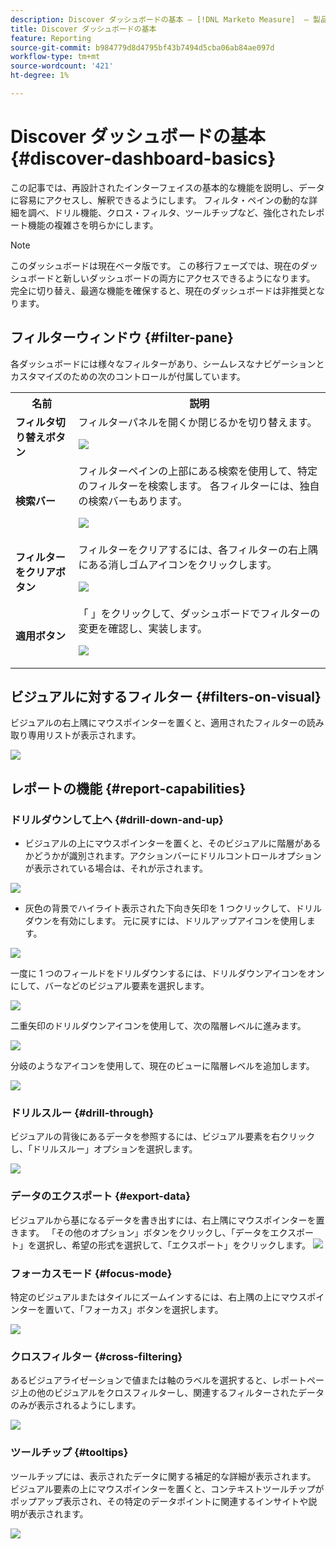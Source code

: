 ```yaml
---
description: Discover ダッシュボードの基本 — [!DNL Marketo Measure]  — 製品
title: Discover ダッシュボードの基本
feature: Reporting
source-git-commit: b984779d8d4795bf43b7494d5cba06ab84ae097d
workflow-type: tm+mt
source-wordcount: '421'
ht-degree: 1%

---
```


# Discover ダッシュボードの基本 {#discover-dashboard-basics}

この記事では、再設計されたインターフェイスの基本的な機能を説明し、データに容易にアクセスし、解釈できるようにします。 フィルタ・ペインの動的な詳細を調べ、ドリル機能、クロス・フィルタ、ツールチップなど、強化されたレポート機能の複雑さを明らかにします。

>[!NOTE]
>
>このダッシュボードは現在ベータ版です。 この移行フェーズでは、現在のダッシュボードと新しいダッシュボードの両方にアクセスできるようになります。 完全に切り替え、最適な機能を確保すると、現在のダッシュボードは非推奨となります。

## フィルターウィンドウ {#filter-pane}

各ダッシュボードには様々なフィルターがあり、シームレスなナビゲーションとカスタマイズのための次のコントロールが付属しています。

<table style="table-layout:auto"> 
 <tbody> 
  <tr> 
   <th>名前</th> 
   <th>説明</th>
  </tr> 
  <tr> 
   <td><b>フィルタ切り替えボタン</b></td>
   <td>フィルターパネルを開くか閉じるかを切り替えます。
   <p><img src="assets/discover-dashboard-basics-1.png"></td>
  </tr>
  <tr> 
   <td><b>検索バー</b></td>
   <td>フィルターペインの上部にある検索を使用して、特定のフィルターを検索します。 各フィルターには、独自の検索バーもあります。
   <p><img src="assets/discover-dashboard-basics-2.png"></td>
  </tr>
   <tr> 
   <td><b>フィルターをクリアボタン</b></td>
   <td>フィルターをクリアするには、各フィルターの右上隅にある消しゴムアイコンをクリックします。
   <p><img src="assets/discover-dashboard-basics-3.png"></td>
  </tr>
  <tr> 
   <td><b>適用ボタン</b></td>
   <td>「 」をクリックして、ダッシュボードでフィルターの変更を確認し、実装します。
   <p><img src="assets/discover-dashboard-basics-3a.png"></td>
  </tr>
 </tbody> 
</table>

## ビジュアルに対するフィルター {#filters-on-visual}

ビジュアルの右上隅にマウスポインターを置くと、適用されたフィルターの読み取り専用リストが表示されます。

![](assets/discover-dashboard-basics-3b.png)

## レポートの機能 {#report-capabilities}

### ドリルダウンして上へ {#drill-down-and-up}

* ビジュアルの上にマウスポインターを置くと、そのビジュアルに階層があるかどうかが識別されます。アクションバーにドリルコントロールオプションが表示されている場合は、それが示されます。

![](assets/discover-dashboard-basics-4.png)

* 灰色の背景でハイライト表示された下向き矢印を 1 つクリックして、ドリルダウンを有効にします。 元に戻すには、ドリルアップアイコンを使用します。

![](assets/discover-dashboard-basics-5.png)

一度に 1 つのフィールドをドリルダウンするには、ドリルダウンアイコンをオンにして、バーなどのビジュアル要素を選択します。

![](assets/discover-dashboard-basics-6.gif)

二重矢印のドリルダウンアイコンを使用して、次の階層レベルに進みます。

![](assets/discover-dashboard-basics-7.gif)

分岐のようなアイコンを使用して、現在のビューに階層レベルを追加します。

![](assets/discover-dashboard-basics-8.gif)

### ドリルスルー {#drill-through}

ビジュアルの背後にあるデータを参照するには、ビジュアル要素を右クリックし、「ドリルスルー」オプションを選択します。

![](assets/discover-dashboard-basics-9.gif)

### データのエクスポート {#export-data}

ビジュアルから基になるデータを書き出すには、右上隅にマウスポインターを置きます。 「その他のオプション」ボタンをクリックし、「データをエクスポート」を選択し、希望の形式を選択して、「エクスポート」をクリックします。
![](assets/discover-dashboard-basics-10.gif)

### フォーカスモード {#focus-mode}

特定のビジュアルまたはタイルにズームインするには、右上隅の上にマウスポインターを置いて、「フォーカス」ボタンを選択します。

![](assets/discover-dashboard-basics-11.gif)

### クロスフィルター {#cross-filtering}

あるビジュアライゼーションで値または軸のラベルを選択すると、レポートページ上の他のビジュアルをクロスフィルターし、関連するフィルターされたデータのみが表示されるようにします。

![](assets/discover-dashboard-basics-12.gif)

### ツールチップ {#tooltips}

ツールチップには、表示されたデータに関する補足的な詳細が表示されます。 ビジュアル要素の上にマウスポインターを置くと、コンテキストツールチップがポップアップ表示され、その特定のデータポイントに関連するインサイトや説明が表示されます。

![](assets/discover-dashboard-basics-13.gif)
